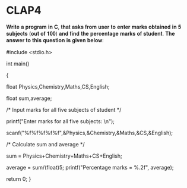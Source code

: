# CLAP4
𝐖𝐫𝐢𝐭𝐞 𝐚 𝐩𝐫𝐨𝐠𝐫𝐚𝐦 𝐢𝐧 𝐂, 𝐭𝐡𝐚𝐭 𝐚𝐬𝐤𝐬 𝐟𝐫𝐨𝐦 𝐮𝐬𝐞𝐫 𝐭𝐨 𝐞𝐧𝐭𝐞𝐫 𝐦𝐚𝐫𝐤𝐬 𝐨𝐛𝐭𝐚𝐢𝐧𝐞𝐝 𝐢𝐧 𝟓 𝐬𝐮𝐛𝐣𝐞𝐜𝐭𝐬 (𝐨𝐮𝐭 𝐨𝐟 𝟏𝟎𝟎) 𝐚𝐧𝐝 𝐟𝐢𝐧𝐝 𝐭𝐡𝐞 𝐩𝐞𝐫𝐜𝐞𝐧𝐭𝐚𝐠𝐞 𝐦𝐚𝐫𝐤𝐬 𝐨𝐟 𝐬𝐭𝐮𝐝𝐞𝐧𝐭. 𝐓𝐡𝐞 𝐚𝐧𝐬𝐰𝐞𝐫 𝐭𝐨 𝐭𝐡𝐢𝐬 𝐪𝐮𝐞𝐬𝐭𝐢𝐨𝐧 𝐢𝐬 𝐠𝐢𝐯𝐞𝐧 𝐛𝐞𝐥𝐨𝐰:

#include <stdio.h>

int main()

{

float Physics,Chemistry,Maths,CS,English;

float sum,average;

/* Input marks for all five subjects of student */

printf("Enter marks for all five subjects: \n");

scanf("%f%f%f%f%f",&Physics,&Chemistry,&Maths,&CS,&English);

/* Calculate sum and average */

sum = Physics+Chemistry+Maths+CS+English;

average = sum/(float)5;
printf("Percentage marks = %.2f", average);

return 0;
}
